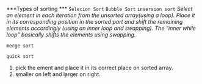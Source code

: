 ***Types of sorting ***
`Selecion Sort` 
`Bubble Sort`
`insersion sort` 
*Select an element in each iteration from the unsorted array(using a loop).
Place it in its corresponding position in the sorted part and shift the remaining elements accordingly (using an inner loop and swapping).
The “inner while loop” basically shifts the elements using swapping.*

`merge sort`

`quick sort`  
1. pick the ement and place it in its correct place on sorted array.
1. smaller on left and larger on right.